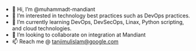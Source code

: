 - 👋 Hi, I’m @muhammadt-mandiant
- 👀 I’m interested in technology best practices such as DevOps practices.
- 🌱 I’m currently learning DevOps, DevSecOps, Linax, Python scripting, and cloud technologies.
- 💞️ I’m looking to collaborate on integration at Mandiant
- 📫 Reach me @ tanjimulislam@google.com

<!---
muhammadt-mandiant/muhammadt-mandiant is a ✨ special ✨ repository because its `README.md` (this file) appears on your GitHub profile.
You can click the Preview link to take a look at your changes.
--->
